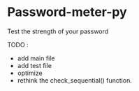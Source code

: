 # Password-meter-py
Test the strength of your password

TODO : 
- add main file
- add test file
- optimize
- rethink the check_sequential() function.

